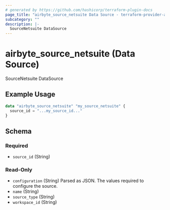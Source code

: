 ```yaml
---
# generated by https://github.com/hashicorp/terraform-plugin-docs
page_title: "airbyte_source_netsuite Data Source - terraform-provider-airbyte"
subcategory: ""
description: |-
  SourceNetsuite DataSource
---
```


# airbyte_source_netsuite (Data Source)

SourceNetsuite DataSource

## Example Usage

```terraform
data "airbyte_source_netsuite" "my_source_netsuite" {
  source_id = "...my_source_id..."
}
```

<!-- schema generated by tfplugindocs -->
## Schema

### Required

- `source_id` (String)

### Read-Only

- `configuration` (String) Parsed as JSON.
The values required to configure the source.
- `name` (String)
- `source_type` (String)
- `workspace_id` (String)


